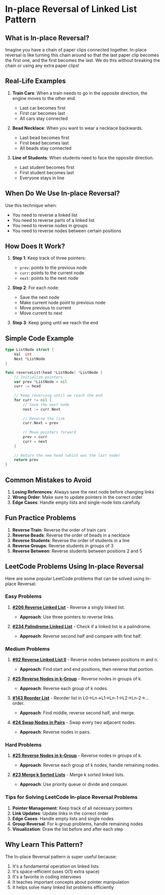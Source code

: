 # In-place Reversal of Linked List Pattern

## What is In-place Reversal?

Imagine you have a chain of paper clips connected together. In-place reversal is like turning this chain around so that the last paper clip becomes the first one, and the first becomes the last. We do this without breaking the chain or using any extra paper clips!

## Real-Life Examples

1. **Train Cars**: When a train needs to go in the opposite direction, the engine moves to the other end.
   - Last car becomes first
   - First car becomes last
   - All cars stay connected

2. **Bead Necklace**: When you want to wear a necklace backwards.
   - Last bead becomes first
   - First bead becomes last
   - All beads stay connected

3. **Line of Students**: When students need to face the opposite direction.
   - Last student becomes first
   - First student becomes last
   - Everyone stays in line

## When Do We Use In-place Reversal?

Use this technique when:
- You need to reverse a linked list
- You need to reverse parts of a linked list
- You need to reverse nodes in groups
- You need to reverse nodes between certain positions

## How Does It Work?

1. **Step 1**: Keep track of three pointers:
   - `prev`: points to the previous node
   - `curr`: points to the current node
   - `next`: points to the next node

2. **Step 2**: For each node:
   - Save the next node
   - Make current node point to previous node
   - Move previous to current
   - Move current to next

3. **Step 3**: Keep going until we reach the end

## Simple Code Example

```go
type ListNode struct {
    Val  int
    Next *ListNode
}

func reverseList(head *ListNode) *ListNode {
    // Initialize pointers
    var prev *ListNode = nil
    curr := head
    
    // Keep reversing until we reach the end
    for curr != nil {
        // Save the next node
        next := curr.Next
        
        // Reverse the link
        curr.Next = prev
        
        // Move pointers forward
        prev = curr
        curr = next
    }
    
    // Return the new head (which was the last node)
    return prev
}
```

## Common Mistakes to Avoid

1. **Losing References**: Always save the next node before changing links
2. **Wrong Order**: Make sure to update pointers in the correct order
3. **Edge Cases**: Handle empty lists and single-node lists carefully

## Fun Practice Problems

1. **Reverse Train**: Reverse the order of train cars
2. **Reverse Beads**: Reverse the order of beads in a necklace
3. **Reverse Students**: Reverse the order of students in a line
4. **Reverse Groups**: Reverse students in groups of 3
5. **Reverse Between**: Reverse students between positions 2 and 5

## LeetCode Problems Using In-place Reversal

Here are some popular LeetCode problems that can be solved using In-place Reversal:

### Easy Problems

1. **[#206 Reverse Linked List](https://leetcode.com/problems/reverse-linked-list/)** - Reverse a singly linked list.
   - **Approach**: Use three pointers to reverse links.

2. **[#234 Palindrome Linked List](https://leetcode.com/problems/palindrome-linked-list/)** - Check if a linked list is a palindrome.
   - **Approach**: Reverse second half and compare with first half.

### Medium Problems

1. **[#92 Reverse Linked List II](https://leetcode.com/problems/reverse-linked-list-ii/)** - Reverse nodes between positions m and n.
   - **Approach**: Find start and end positions, then reverse that portion.

2. **[#25 Reverse Nodes in k-Group](https://leetcode.com/problems/reverse-nodes-in-k-group/)** - Reverse nodes in groups of k.
   - **Approach**: Reverse each group of k nodes.

3. **[#143 Reorder List](https://leetcode.com/problems/reorder-list/)** - Reorder list in L0→Ln→L1→Ln-1→L2→Ln-2→... order.
   - **Approach**: Find middle, reverse second half, and merge.

4. **[#24 Swap Nodes in Pairs](https://leetcode.com/problems/swap-nodes-in-pairs/)** - Swap every two adjacent nodes.
   - **Approach**: Reverse nodes in pairs.

### Hard Problems

1. **[#25 Reverse Nodes in k-Group](https://leetcode.com/problems/reverse-nodes-in-k-group/)** - Reverse nodes in groups of k.
   - **Approach**: Reverse each group of k nodes, handle remaining nodes.

2. **[#23 Merge k Sorted Lists](https://leetcode.com/problems/merge-k-sorted-lists/)** - Merge k sorted linked lists.
   - **Approach**: Use priority queue or divide and conquer.

### Tips for Solving LeetCode In-place Reversal Problems

1. **Pointer Management**: Keep track of all necessary pointers
2. **Link Updates**: Update links in the correct order
3. **Edge Cases**: Handle empty lists and single nodes
4. **Group Reversal**: For k-group problems, handle remaining nodes
5. **Visualization**: Draw the list before and after each step

## Why Learn This Pattern?

The In-place Reversal pattern is super useful because:
1. It's a fundamental operation on linked lists
2. It's space-efficient (uses O(1) extra space)
3. It's a favorite in coding interviews
4. It teaches important concepts about pointer manipulation
5. It helps solve many linked list problems efficiently